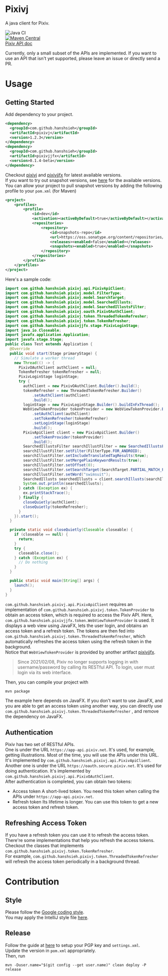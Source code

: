 # Pixivj
A java client for Pixiv.

![Java CI](https://github.com/hanshsieh/pixivj/workflows/Java%20CI/badge.svg)  
[![Maven Central](https://img.shields.io/maven-central/v/com.github.hanshsieh/pixivj.svg?label=Maven%20Central)](https://search.maven.org/search?q=g:%22com.github.hanshsieh%22%20AND%20a:%22pixivj%22)  
[Pixiv API doc](https://hanshsieh.github.io/pixiv-api-doc)

Currently, only a small subset of the APIs are implemented. If you want to use an API that isn't yet
supported, please leave an issue or directly send a PR.

# Usage
## Getting Started
Add dependency to your project.  
```xml
<dependency>
  <groupId>com.github.hanshsieh</groupId>
  <artifactId>pixivj</artifactId>
  <version>1.2.3</version>
</dependency>
<dependency>
  <groupId>com.github.hanshsieh</groupId>
  <artifactId>pixivjjfx</artifactId>
  <version>0.1.4-beta</version>
</dependency>
```
Checkout [pixivj](https://mvnrepository.com/artifact/com.github.hanshsieh/pixivj) and 
[pixivjjfx](https://mvnrepository.com/artifact/com.github.hanshsieh/pixivjjfx) for latest available
versions.    
If you want to try out snapshot versions, see [here](https://oss.sonatype.org/content/repositories/snapshots/com/github/hanshsieh/pixivj/) for the available versions.  
You can allow your project to pull snapshot versions by adding the following profile to your `pom.xml` (for Maven)
```xml
<project>
    <profiles>
        <profile>
            <id>dev</id>
            <activation><activeByDefault>true</activeByDefault></activation>
            <repositories>
                <repository>
                    <id>snapshots-repo</id>
                    <url>https://oss.sonatype.org/content/repositories/snapshots</url>
                    <releases><enabled>false</enabled></releases>
                    <snapshots><enabled>true</enabled></snapshots>
                </repository>
            </repositories>
        </profile>
    </profiles>
</project>
```
Here's a sample code:
```java
import com.github.hanshsieh.pixivj.api.PixivApiClient;
import com.github.hanshsieh.pixivj.model.FilterType;
import com.github.hanshsieh.pixivj.model.SearchTarget;
import com.github.hanshsieh.pixivj.model.SearchedIllusts;
import com.github.hanshsieh.pixivj.model.SearchedIllustsFilter;
import com.github.hanshsieh.pixivj.oauth.PixivOAuthClient;
import com.github.hanshsieh.pixivj.token.ThreadedTokenRefresher;
import com.github.hanshsieh.pixivj.token.TokenRefresher;
import com.github.hanshsieh.pixivjjfx.stage.PixivLoginStage;
import java.io.Closeable;
import javafx.application.Application;
import javafx.stage.Stage;
public class Test extends Application {
  @Override
  public void start(Stage primaryStage) {
    // Simulate a worker thread
    new Thread(() -> {
      PixivOAuthClient authClient = null;
      TokenRefresher tokenRefresher = null;
      PixivLoginStage loginStage;
      try {
        authClient = new PixivOAuthClient.Builder().build();
        tokenRefresher = new ThreadedTokenRefresher.Builder()
            .setAuthClient(authClient)
            .build();
        loginStage = new PixivLoginStage.Builder().buildInFxThread();
        WebViewTokenProvider tokenProvider = new WebViewTokenProvider.Builder()
            .setAuthClient(authClient)
            .setTokenRefresher(tokenRefresher)
            .setLoginStage(loginStage)
            .build();
        PixivApiClient client = new PixivApiClient.Builder()
            .setTokenProvider(tokenProvider)
            .build();
        SearchedIllustsFilter searchIllustFilter = new SearchedIllustsFilter();
        searchIllustFilter.setFilter(FilterType.FOR_ANDROID);
        searchIllustFilter.setIncludeTranslatedTagResults(true);
        searchIllustFilter.setMergePlainKeywordResults(true);
        searchIllustFilter.setOffset(0);
        searchIllustFilter.setSearchTarget(SearchTarget.PARTIAL_MATCH_FOR_TAGS);
        searchIllustFilter.setWord("swimsuit");
        SearchedIllusts searchedIllusts = client.searchIllusts(searchIllustFilter);
        System.out.println(searchedIllusts);
      } catch (Exception ex) {
        ex.printStackTrace();
      } finally {
        closeQuietly(authClient);
        closeQuietly(tokenRefresher);
      }
    }).start();
  }

  private static void closeQuietly(Closeable closeable) {
    if (closeable == null) {
      return;
    }
    try {
      closeable.close();
    } catch (Exception ex) {
      // Do nothing
    }
  }

  public static void main(String[] args) {
    launch();
  }
}
```
`com.github.hanshsieh.pixivj.api.PixivApiClient` requires an implementation of 
`com.github.hanshsieh.pixivj.token.TokenProvider` to obtain an access token, which is 
required to access the Pixiv API. Here, `com.github.hanshsieh.pixivjjfx.token.WebViewTokenProvider` is used. 
It displays a web view using JavaFX, lets the user login, and obtains an access
token and a refresh token. The tokens are then fed into `com.github.hanshsieh.pixivj.token.ThreadedTokenRefresher`,
which automatically refreshes the access token using the refresh token in the background.  
Notice that `WebViewTokenProvider` is provided by another artifact [pixivjjfx](https://github.com/hanshsieh/pixivj-jfx).  

> Since 2021/02/08, Pixiv no longer supports logging in with username/password by calling its
> RESTful API. To login, user must login via its web interface.   

Then, you can compile your project with
```bash
mvn package
```

The example here depends on JavaFX. If you don't want to use JavaFX, and you are able to get an
access token using another way, you can directly use `com.github.hanshsieh.pixivj.token.ThreadedTokenRefresher` 
, and remove the dependency on JavaFX.

## Authentication
Pixiv has two set of RESTful APIs.  
One is under the URL `https://app-api.pixiv.net`. It's used, for example, getting illustrations.
Most of the time, you will use the APIs under this URL. It's implemented by 
`com.github.hanshsieh.pixivj.api.PixivApiClient`.  
Another one is under the URL `https://oauth.secure.pixiv.net`. It's used for doing authentication.
It's implemented by `com.github.hanshsieh.pixivj.api.PixivOAuthClient`.  
After authentication is completed, you can obtain two tokens:
- Access token
  A short-lived token. You need this token when calling the APIs under `https://app-api.pixiv.net`. 
- Refresh token
  Its lifetime is longer. You can use this token to get a new access token and refresh token.

## Refreshing Access Token
If you have a refresh token you can use it to refresh the access token.  
There're some implementations that help you refresh the access tokens. Checkout the classes that
implements `com.github.hanshsieh.pixivj.token.TokenRefresher`.  
For example, `com.github.hanshsieh.pixivj.token.ThreadedTokenRefresher` will refresh the access
token periodically in a background thread.

# Contribution
## Style
Please follow the [Google coding style](https://google.github.io/styleguide/javaguide.html).  
You may apply the IntelliJ style file [here](https://github.com/google/styleguide/blob/gh-pages/intellij-java-google-style.xml).  

## Release
Follow the guide at [here](https://central.sonatype.org/pages/apache-maven.html) to setup your PGP key and 
`settings.xml`.  
Update the version in `pom.xml` appropriately.  
Then, run
```
mvn -Duser.name="$(git config --get user.name)" clean deploy -P release
```
